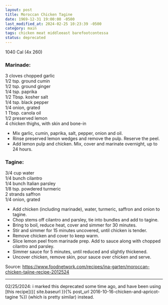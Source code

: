 ```yaml
---
layout: post
title: Moroccan Chicken Tagine
date: 1969-12-31 19:00:00 -0500
last_modified_at: 2024-02-25 10:23:39 -0500
category: main
tags: chicken meat middleeast barefootcontessa
status: deprecated
---
```

1040 Cal (4x 260)
 
### Marinade:

3 cloves chopped garlic  
1/2 tsp. ground cumin  
1/2 tsp. ground ginger  
1/4 tsp. paprika  
1/2 Tbsp. kosher salt  
1/4 tsp. black pepper  
1/4 onion, grated  
1 Tbsp. canola oil  
1/2 preserved lemon  
4 chicken thighs, with skin and bone-in  

* Mix garlic, cumin, paprika, salt, pepper, onion and oil.
* Rinse preserved lemon wedges and remove the pulp. Reserve the peel.
* Add lemon pulp and chicken. Mix, cover and marinate overnight, up to 24 hours.

### Tagine:

3/4 cup water  
1/4 bunch cilantro  
1/4 bunch Italian parsley  
1/8 tsp. powdered turmeric  
2 strands saffron  
1/4 onion, grated  

* Add chicken (including marinade), water, turmeric, saffron and onion to tagine.
* Chop stems off cilantro and parsley, tie into bundles and add to tagine.
* Bring to boil, reduce heat, cover and simmer for 30 minutes.
* Stir and simmer for 15 minutes uncovered, until chicken is tender.
* Remove chicken and cover to keep warm.
* Slice lemon peel from marinade prep. Add to sauce along with chopped cilantro and parsley.
* Simmer sauce for 5 minutes, until reduced and slightly thickened.
* Uncover chicken, remove skin, pour sauce over chicken and serve.

Source: <https://www.foodnetwork.com/recipes/ina-garten/moroccan-chicken-tajine-recipe-2012524>

---

02/25/2024: i marked this deprecated some time ago, and have been using
[this recipe]({{ site.baseurl }}{% post_url 2016-10-16-chicken-and-apricot-tagine %})
(which is pretty similar) instead.
